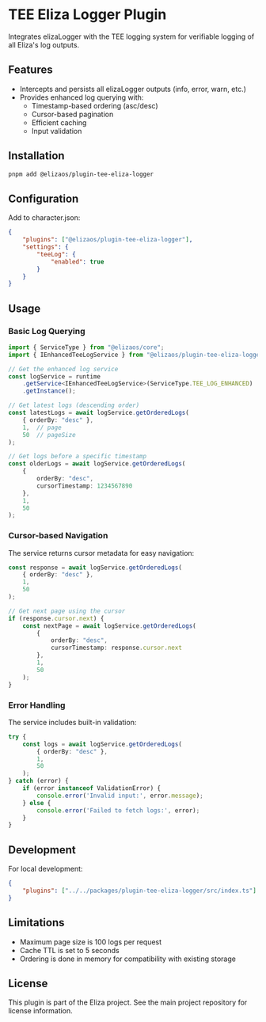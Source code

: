 # TEE Eliza Logger Plugin

Integrates elizaLogger with the TEE logging system for verifiable logging of all Eliza's log outputs.

## Features

- Intercepts and persists all elizaLogger outputs (info, error, warn, etc.)
- Provides enhanced log querying with:
  - Timestamp-based ordering (asc/desc)
  - Cursor-based pagination
  - Efficient caching
  - Input validation

## Installation

```bash
pnpm add @elizaos/plugin-tee-eliza-logger
```

## Configuration

Add to character.json:

```json
{
    "plugins": ["@elizaos/plugin-tee-eliza-logger"],
    "settings": {
        "teeLog": {
            "enabled": true
        }
    }
}
```

## Usage

### Basic Log Querying

```typescript
import { ServiceType } from "@elizaos/core";
import { IEnhancedTeeLogService } from "@elizaos/plugin-tee-eliza-logger";

// Get the enhanced log service
const logService = runtime
    .getService<IEnhancedTeeLogService>(ServiceType.TEE_LOG_ENHANCED)
    .getInstance();

// Get latest logs (descending order)
const latestLogs = await logService.getOrderedLogs(
    { orderBy: "desc" },
    1,  // page
    50  // pageSize
);

// Get logs before a specific timestamp
const olderLogs = await logService.getOrderedLogs(
    {
        orderBy: "desc",
        cursorTimestamp: 1234567890
    },
    1,
    50
);
```

### Cursor-based Navigation

The service returns cursor metadata for easy navigation:

```typescript
const response = await logService.getOrderedLogs(
    { orderBy: "desc" },
    1,
    50
);

// Get next page using the cursor
if (response.cursor.next) {
    const nextPage = await logService.getOrderedLogs(
        {
            orderBy: "desc",
            cursorTimestamp: response.cursor.next
        },
        1,
        50
    );
}
```

### Error Handling

The service includes built-in validation:

```typescript
try {
    const logs = await logService.getOrderedLogs(
        { orderBy: "desc" },
        1,
        50
    );
} catch (error) {
    if (error instanceof ValidationError) {
        console.error('Invalid input:', error.message);
    } else {
        console.error('Failed to fetch logs:', error);
    }
}
```

## Development

For local development:

```json
{
    "plugins": ["../../packages/plugin-tee-eliza-logger/src/index.ts"]
}
```

## Limitations

- Maximum page size is 100 logs per request
- Cache TTL is set to 5 seconds
- Ordering is done in memory for compatibility with existing storage

## License

This plugin is part of the Eliza project. See the main project repository for license information.
